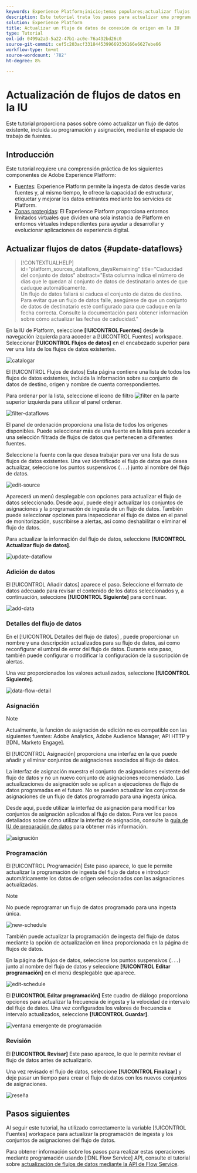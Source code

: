 ```yaml
---
keywords: Experience Platform;inicio;temas populares;actualizar flujos de datos;editar programación
description: Este tutorial trata los pasos para actualizar una programación de flujo de datos, incluida su frecuencia de ingesta y tasa de intervalo, mediante el espacio de trabajo Fuentes.
solution: Experience Platform
title: Actualizar un flujo de datos de conexión de origen en la IU
type: Tutorial
exl-id: 0499a2a3-5a22-47b1-ac0e-76a432bd26c0
source-git-commit: cef5c203acf3318445399669336166e6627ebe66
workflow-type: tm+mt
source-wordcount: '782'
ht-degree: 8%

---
```


# Actualización de flujos de datos en la IU

Este tutorial proporciona pasos sobre cómo actualizar un flujo de datos existente, incluida su programación y asignación, mediante el espacio de trabajo de fuentes.

## Introducción

Este tutorial requiere una comprensión práctica de los siguientes componentes de Adobe Experience Platform:

* [Fuentes](../../home.md): Experience Platform permite la ingesta de datos desde varias fuentes y, al mismo tiempo, le ofrece la capacidad de estructurar, etiquetar y mejorar los datos entrantes mediante los servicios de Platform.
* [Zonas protegidas](../../../sandboxes/home.md): El Experience Platform proporciona entornos limitados virtuales que dividen una sola instancia de Platform en entornos virtuales independientes para ayudar a desarrollar y evolucionar aplicaciones de experiencia digital.

## Actualizar flujos de datos {#update-dataflows}

>[!CONTEXTUALHELP]
>id="platform_sources_dataflows_daysRemaining"
>title="Caducidad del conjunto de datos"
>abstract="Esta columna indica el número de días que le quedan al conjunto de datos de destinatario antes de que caduque automáticamente.<br>Un flujo de datos fallará si caduca el conjunto de datos de destino. Para evitar que un flujo de datos falle, asegúrese de que un conjunto de datos de destinatario esté configurado para que caduque en la fecha correcta. Consulte la documentación para obtener información sobre cómo actualizar las fechas de caducidad."

En la IU de Platform, seleccione **[!UICONTROL Fuentes]** desde la navegación izquierda para acceder a [!UICONTROL Fuentes] workspace. Seleccionar **[!UICONTROL Flujos de datos]** en el encabezado superior para ver una lista de los flujos de datos existentes.

![catalogar](../../images/tutorials/update-dataflows/catalog.png)

El [!UICONTROL Flujos de datos] Esta página contiene una lista de todos los flujos de datos existentes, incluida la información sobre su conjunto de datos de destino, origen y nombre de cuenta correspondientes.

Para ordenar por la lista, seleccione el icono de filtro ![filter](../../images/tutorials/update/filter.png) en la parte superior izquierda para utilizar el panel ordenar.

![filter-dataflows](../../images/tutorials/update-dataflows/filter-dataflows.png)

El panel de ordenación proporciona una lista de todos los orígenes disponibles. Puede seleccionar más de una fuente en la lista para acceder a una selección filtrada de flujos de datos que pertenecen a diferentes fuentes.

Seleccione la fuente con la que desea trabajar para ver una lista de sus flujos de datos existentes. Una vez identificado el flujo de datos que desea actualizar, seleccione los puntos suspensivos (`...`) junto al nombre del flujo de datos.

![edit-source](../../images/tutorials/update-dataflows/edit-source.png)

Aparecerá un menú desplegable con opciones para actualizar el flujo de datos seleccionado. Desde aquí, puede elegir actualizar los conjuntos de asignaciones y la programación de ingesta de un flujo de datos. También puede seleccionar opciones para inspeccionar el flujo de datos en el panel de monitorización, suscribirse a alertas, así como deshabilitar o eliminar el flujo de datos.

Para actualizar la información del flujo de datos, seleccione **[!UICONTROL Actualizar flujo de datos]**.

![update-dataflow](../../images/tutorials/update-dataflows/update-dataflow.png)

### Adición de datos

El [!UICONTROL Añadir datos] aparece el paso. Seleccione el formato de datos adecuado para revisar el contenido de los datos seleccionados y, a continuación, seleccione **[!UICONTROL Siguiente]** para continuar.

![add-data](../../images/tutorials/update-dataflows/add-data.png)

### Detalles del flujo de datos

En el [!UICONTROL Detalles del flujo de datos] , puede proporcionar un nombre y una descripción actualizados para su flujo de datos, así como reconfigurar el umbral de error del flujo de datos. Durante este paso, también puede configurar o modificar la configuración de la suscripción de alertas.

Una vez proporcionados los valores actualizados, seleccione **[!UICONTROL Siguiente]**.

![data-flow-detail](../../images/tutorials/update-dataflows/dataflow-detail.png)

### Asignación

>[!NOTE]
>
>Actualmente, la función de asignación de edición no es compatible con las siguientes fuentes: Adobe Analytics, Adobe Audience Manager, API HTTP y [!DNL Marketo Engage].

El [!UICONTROL Asignación] proporciona una interfaz en la que puede añadir y eliminar conjuntos de asignaciones asociados al flujo de datos.

La interfaz de asignación muestra el conjunto de asignaciones existente del flujo de datos y no un nuevo conjunto de asignaciones recomendado. Las actualizaciones de asignación solo se aplican a ejecuciones de flujo de datos programadas en el futuro. No se pueden actualizar los conjuntos de asignaciones de un flujo de datos programado para una ingesta única.

Desde aquí, puede utilizar la interfaz de asignación para modificar los conjuntos de asignación aplicados al flujo de datos. Para ver los pasos detallados sobre cómo utilizar la interfaz de asignación, consulte la [guía de IU de preparación de datos](../../../data-prep/ui/mapping.md) para obtener más información.

![asignación](../../images/tutorials/update-dataflows/mapping.png)

### Programación

El [!UICONTROL Programación] Este paso aparece, lo que le permite actualizar la programación de ingesta del flujo de datos e introducir automáticamente los datos de origen seleccionados con las asignaciones actualizadas.

>[!NOTE]
>
>No puede reprogramar un flujo de datos programado para una ingesta única.

![new-schedule](../../images/tutorials/update-dataflows/new-schedule.png)

También puede actualizar la programación de ingesta del flujo de datos mediante la opción de actualización en línea proporcionada en la página de flujos de datos.

En la página de flujos de datos, seleccione los puntos suspensivos (`...`) junto al nombre del flujo de datos y seleccione **[!UICONTROL Editar programación]** en el menú desplegable que aparece.

![edit-schedule](../../images/tutorials/update-dataflows/edit-schedule.png)

El **[!UICONTROL Editar programación]** Este cuadro de diálogo proporciona opciones para actualizar la frecuencia de ingesta y la velocidad de intervalo del flujo de datos. Una vez configurados los valores de frecuencia e intervalo actualizados, seleccione **[!UICONTROL Guardar]**.

![ventana emergente de programación](../../images/tutorials/update-dataflows/schedule-pop-up.png)

### Revisión

El **[!UICONTROL Revisar]** Este paso aparece, lo que le permite revisar el flujo de datos antes de actualizarlo.

Una vez revisado el flujo de datos, seleccione **[!UICONTROL Finalizar]** y deje pasar un tiempo para crear el flujo de datos con los nuevos conjuntos de asignaciones.

![reseña](../../images/tutorials/update-dataflows/review.png)

## Pasos siguientes

Al seguir este tutorial, ha utilizado correctamente la variable [!UICONTROL Fuentes] workspace para actualizar la programación de ingesta y los conjuntos de asignaciones del flujo de datos.

Para obtener información sobre los pasos para realizar estas operaciones mediante programación usando [!DNL Flow Service] API, consulte el tutorial sobre [actualización de flujos de datos mediante la API de Flow Service](../../tutorials/api/update-dataflows.md).
